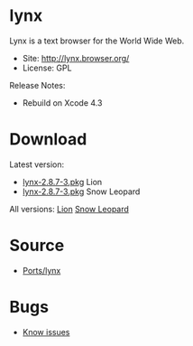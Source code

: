 

# lynx #

Lynx is a text browser for the World Wide Web.

  * Site: http://lynx.browser.org/
  * License: GPL

Release Notes:
  * Rebuild on Xcode 4.3


# Download #

Latest version:
  * [lynx-2.8.7-3.pkg](http://code.google.com/p/rudix/downloads/detail?name=lynx-2.8.7-3.pkg) Lion
  * [lynx-2.8.7-3.pkg](http://code.google.com/p/rudix-snowleopard/downloads/detail?name=lynx-2.8.7-3.pkg) Snow Leopard

All versions: [Lion](http://code.google.com/p/rudix/downloads/list?q=lynx) [Snow Leopard](http://code.google.com/p/rudix-snowleopard/downloads/list?q=lynx)

# Source #
  * [Ports/lynx](http://code.google.com/p/rudix/source/browse/Ports/lynx)

# Bugs #
  * [Know issues](http://code.google.com/p/rudix/issues/list?q=lynx)
